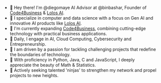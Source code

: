 - 👋 Hey there! I'm @diegomaye AI Advisor at @binbashar, Founder of [Code4Business](https://www.code4business.com/) & [Lolos AI](https://www.lolos.ai/).
- 👀 I specialize in computer and data science with a focus on Gen AI and innovative AI products like [Lolos AI](https://www.lolos.ai/).
- 🌱 I'm currently expanding [Code4Business](https://www.code4business.com/), combining cutting-edge technology with practical business applications.
- 👷 Daily, I engage in AI, Cloud Computing, Cybersecurity and Entrepreneurship.
- 💞️ I am driven by a passion for tackling challenging projects that redefine the boundaries of technology.
- 👾 With proficiency in Python, Java, C and JavaScript, I deeply appreciate the beauty of Math & Statistics.
- 🥋 Actively seeking talented 'ninjas' to strengthen my network and propel projects to new heights.

<!---
diegomaye/diegomaye is a ✨ special ✨ repository because its `README.md` (this file) appears on your GitHub profile.
You can click the Preview link to take a look at your changes.
--->

